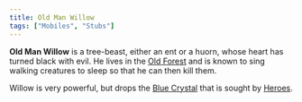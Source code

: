 ```yaml
---
title: Old Man Willow
tags: ["Mobiles", "Stubs"]
---
```

**Old Man Willow** is a tree-beast, either an ent or a huorn, whose
heart has turned black with evil. He lives in the [Old
Forest](Old_Forest "wikilink") and is known to sing walking creatures to
sleep so that he can then kill them.

Willow is very powerful, but drops the [Blue
Crystal](Blue_Crystal "wikilink") that is sought by
[Heroes](Hero "wikilink").
 